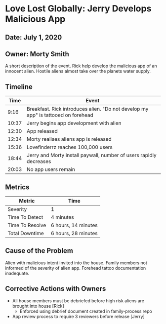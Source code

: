 <!-- The title of your incident. Make sure the title is a h1 (single #)-->
# Love Lost Globally: Jerry Develops Malicious App

<!-- The date which the incident started on. The no letters after the numbers please 1, 2, 3 NOT 1st, 2nd, 3rd -->
## Date: July 1, 2020

<!-- The owner of the post mortem, responsible for following up on actions -->
## Owner: Morty Smith

A short description of the event. Rick help develop the malicious app of an innocent alien.
Hostile aliens almost take over the planets water supply.

## Timeline

| Time | Event |
| --- | --- |
| 9:16 | Breakfast. Rick introduces alien. "Do not develop my app" is tattooed on forehead |
| 10:37 | Jerry begins app development with alien |
| 12:30 | App released |
| 12:34 | Morty realises aliens app is released |
| 15:36 | Lovefinderrz reaches 100,000 users |
| 18:44 | Jerry and Morty install paywall, number of users rapidly decreases |
| 20:03 | No app users remain |

<!-- Crucial metrics to agree on. Format: x unit[, x smaller_unit] -->
<!-- Units can be seconds, minutes, hours, days. Use full unit (1 second, not 1s) -->
<!-- Severity can be on your own scale, it is tracked as a category rather than a metric -->
<!-- One example: 1 = Service down completely, 2 = Service hindered for many users, 3 = Service hindered for some -->
## Metrics

| Metric | Time |
| --- | --- |
| Severity | 1 |
| Time To Detect | 4 minutes |
| Time To Resolve | 6 hours, 14 minutes |
| Total Downtime | 6 hours, 28 minutes | <!-- Detect + Resolve, Sanity check. -->

## Cause of the Problem

Alien with malicious intent invited into the house. Family members not informed of the severity
of alien app. Forehead tattoo documentation inadequate.


## Corrective Actions with Owners

* All house members must be debriefed before high risk aliens are brought into house [Rick]
  - Enforced using debrief document created in family-process repo
* App review process to require 3 reviewers before release [Jerry]
